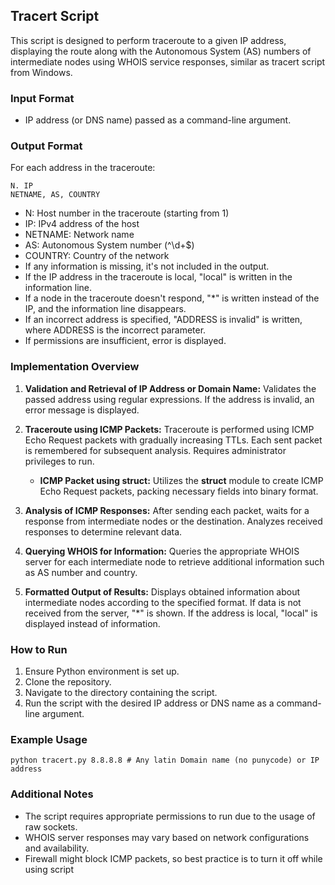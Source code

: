 ## Tracert Script

This script is designed to perform traceroute to a given IP address, displaying the route along with the Autonomous System (AS) numbers of intermediate nodes using WHOIS service responses, similar as tracert script from Windows.

### Input Format
- IP address (or DNS name) passed as a command-line argument.

### Output Format
For each address in the traceroute:
```
N. IP
NETNAME, AS, COUNTRY
```
- N: Host number in the traceroute (starting from 1)
- IP: IPv4 address of the host
- NETNAME: Network name
- AS: Autonomous System number (^\d+$)
- COUNTRY: Country of the network
- If any information is missing, it's not included in the output.
- If the IP address in the traceroute is local, "local" is written in the information line.
- If a node in the traceroute doesn't respond, "*" is written instead of the IP, and the information line disappears.
- If an incorrect address is specified, "ADDRESS is invalid" is written, where ADDRESS is the incorrect parameter.
- If permissions are insufficient, error is displayed.

### Implementation Overview
1. **Validation and Retrieval of IP Address or Domain Name:** Validates the passed address using regular expressions. If the address is invalid, an error message is displayed.
   
2. **Traceroute using ICMP Packets:** Traceroute is performed using ICMP Echo Request packets with gradually increasing TTLs. Each sent packet is remembered for subsequent analysis. Requires administrator privileges to run.
   - **ICMP Packet using struct:** Utilizes the **struct** module to create ICMP Echo Request packets, packing necessary fields into binary format.
   
3. **Analysis of ICMP Responses:** After sending each packet, waits for a response from intermediate nodes or the destination. Analyzes received responses to determine relevant data.
   
4. **Querying WHOIS for Information:** Queries the appropriate WHOIS server for each intermediate node to retrieve additional information such as AS number and country.
   
5. **Formatted Output of Results:** Displays obtained information about intermediate nodes according to the specified format. If data is not received from the server, "*" is shown. If the address is local, "local" is displayed instead of information.

### How to Run
1. Ensure Python environment is set up.
2. Clone the repository.
3. Navigate to the directory containing the script.
4. Run the script with the desired IP address or DNS name as a command-line argument.

### Example Usage
```
python tracert.py 8.8.8.8 # Any latin Domain name (no punycode) or IP address
```

### Additional Notes
- The script requires appropriate permissions to run due to the usage of raw sockets.
- WHOIS server responses may vary based on network configurations and availability.
- Firewall might block ICMP packets, so best practice is
to turn it off while using script